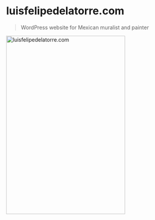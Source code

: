 # luisfelipedelatorre.com
> WordPress website for Mexican muralist and painter

<img src="https://luisfelipedelatorre.com/wp-content/uploads/2019/01/una-vida-en-la-pintura.jpg" width="320" height="480" title="luisfelipedelatorre.com">
